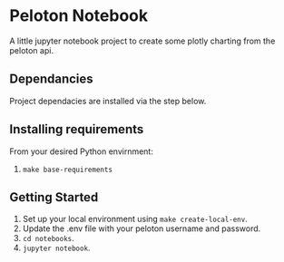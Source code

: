 # Peloton Notebook

A little jupyter notebook project to create some plotly charting from the peloton api.

## Dependancies

Project dependacies are installed via the step below.

## Installing requirements

From your desired Python envirnment:

1. `make base-requirements`

## Getting Started

1. Set up your local environment using `make create-local-env`.
2. Update the .env file with your peloton username and password.
3. `cd notebooks`.
4. `jupyter notebook`.
